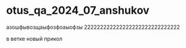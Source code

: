 # otus_qa_2024_07_anshukov
азошфывозщаыфозфоаыофзы
222222222222222222222222222222


в ветке новый прикол
